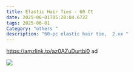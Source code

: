 ```yaml
---
title: Elastic Hair Ties - 60 Ct
date: 2025-06-01T05:28:04.672Z
tags: 2025-06-01
Category: "others "
description: "60-pc elastic hair tie,  2.xx "
---
```

https://amzlink.to/az0AZuDurtbi0  ad 

![](https://m.media-amazon.com/images/I/81V6v6OEctL._SL1500_.jpg)

<!--EndFragment-->